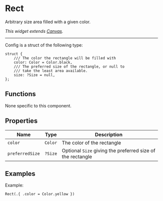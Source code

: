 # Rect
Arbitrary size area filled with a given color.

*This widget extends [Canvas](canvas).*

---

Config is a struct of the following type:
```zig
struct {
    /// The color the rectangle will be filled with
    color: Color = Color.black,
    /// The preferred size of the rectangle, or null to
    /// take the least area available.
    size: ?Size = null,
};
```

## Functions
None specific to this component.

## Properties
Name | Type | Description
---- | ---- | -----------
`color` | `Color` | The color of the rectangle
`preferredSize` | `?Size` | Optional `Size` giving the preferred size of the rectangle

## Examples
Example:
```zig
Rect(.{ .color = Color.yellow })
```
